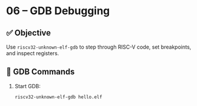 # 06 – GDB Debugging

## ✅ Objective
Use `riscv32-unknown-elf-gdb` to step through RISC-V code, set breakpoints, and inspect registers.

## 🧾 GDB Commands

1. Start GDB:
   ```bash
   riscv32-unknown-elf-gdb hello.elf
